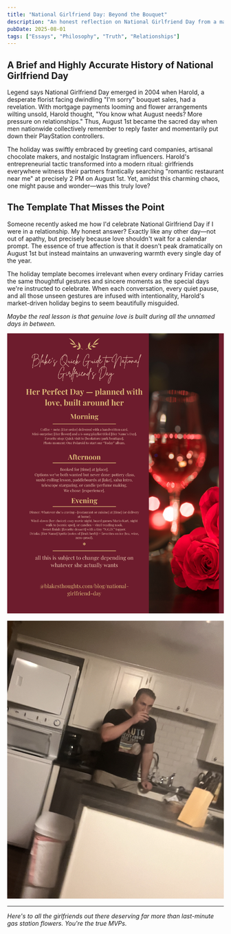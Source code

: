 ```yaml
---
title: "National Girlfriend Day: Beyond the Bouquet"
description: "An honest reflection on National Girlfriend Day from a man's perspective—one who's still learning."
pubDate: 2025-08-01
tags: ["Essays", "Philosophy", "Truth", "Relationships"]
---
```


## A Brief and Highly Accurate History of National Girlfriend Day

Legend says National Girlfriend Day emerged in 2004 when Harold, a desperate florist facing dwindling "I'm sorry" bouquet sales, had a revelation. With mortgage payments looming and flower arrangements wilting unsold, Harold thought, "You know what August needs? More pressure on relationships." Thus, August 1st became the sacred day when men nationwide collectively remember to reply faster and momentarily put down their PlayStation controllers.

The holiday was swiftly embraced by greeting card companies, artisanal chocolate makers, and nostalgic Instagram influencers. Harold's entrepreneurial tactic transformed into a modern ritual: girlfriends everywhere witness their partners frantically searching "romantic restaurant near me" at precisely 2 PM on August 1st. Yet, amidst this charming chaos, one might pause and wonder—was this truly love?

## The Template That Misses the Point

Someone recently asked me how I'd celebrate National Girlfriend Day if I were in a relationship. My honest answer? Exactly like any other day—not out of apathy, but precisely because love shouldn't wait for a calendar prompt. The essence of true affection is that it doesn't peak dramatically on August 1st but instead maintains an unwavering warmth every single day of the year.

The holiday template becomes irrelevant when every ordinary Friday carries the same thoughtful gestures and sincere moments as the special days we're instructed to celebrate. When each conversation, every quiet pause, and all those unseen gestures are infused with intentionality, Harold's market-driven holiday begins to seem beautifully misguided.

*Maybe the real lesson is that genuine love is built during all the unnamed days in between.*

![Additional Template](/1.png)

![National Girlfriend Day Template](/National-Girlfriend-Day.png)

---

*Here's to all the girlfriends out there deserving far more than last-minute gas station flowers. You're the true MVPs.*